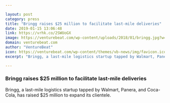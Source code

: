 ```yaml
---

layout: post
category: press
title: "Bringg raises $25 million to facilitate last-mile deliveries"
date: 2019-01-15 13:06:48
link: https://vrhk.co/2SWUoGX
image: https://venturebeat.com/wp-content/uploads/2018/01/bringg.jpg?w=1200&strip=all
domain: venturebeat.com
author: "VentureBeat"
icon: https://venturebeat.com/wp-content/themes/vb-news/img/favicon.ico
excerpt: "Bringg, a last-mile logistics startup tapped by Walmart, Panera, and Coca-Cola, has raised $25 million to expand its clientele."

---
```


### Bringg raises $25 million to facilitate last-mile deliveries

Bringg, a last-mile logistics startup tapped by Walmart, Panera, and Coca-Cola, has raised $25 million to expand its clientele.